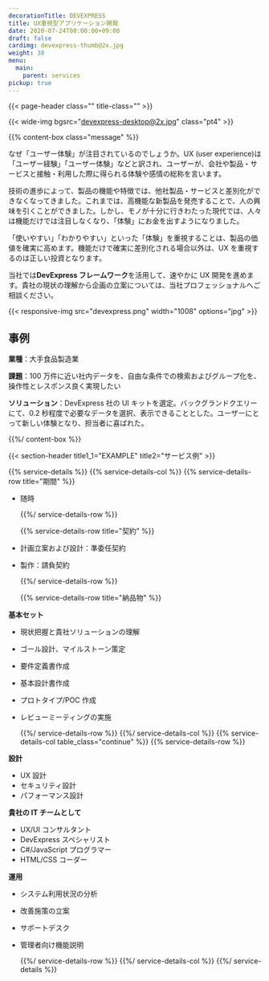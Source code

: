 ```yaml
---
decorationTitle: DEVEXPRESS
title: UX重視型アプリケーション開発
date: 2020-07-24T00:00:00+09:00
draft: false
cardimg: devexpress-thumb@2x.jpg
weight: 38
menu:
  main:
    parent: services
pickup: true
---
```


{{< page-header class="" title-class="" >}}

{{< wide-img bgsrc="devexpress-desktop@2x.jpg" class="pt4" >}}

{{% content-box class="message" %}}

なぜ「ユーザー体験」が注目されているのでしょうか。UX (user experience)は「ユーザー経験」「ユーザー体験」などと訳され、ユーザーが、会社や製品・サービスと接触・利用した際に得られる体験や感情の総称を言います。

技術の進歩によって、製品の機能や特徴では、他社製品・サービスと差別化ができなくなってきました。これまでは、高機能な新製品を発売することで、人の興味を引くことができました。しかし、モノが十分に行きわたった現代では、人々は機能だけでは注目しなくなり、「体験」にお金を出すようになりました。

「使いやすい」「わかりやすい」といった「体験」を重視することは、製品の価値を確実に高めます。機能だけで確実に差別化される場合以外は、UX を重視するのは正しい投資となります。

当社では**DevExpress フレームワーク**を活用して、速やかに UX 開発を進めます。貴社の現状の理解から企画の立案については、当社プロフェッショナルへご相談ください。

{{< responsive-img src="devexpress.png" width="1008" options="jpg" >}}

## 事例

**業種**：大手食品製造業

**課題**：100 万件に近い社内データを、自由な条件での検索およびグループ化を、操作性とレスポンス良く実現したい

**ソリューション**：DevExpress 社の UI キットを選定。バックグランドクエリーにて、0.2 秒程度で必要なデータを選択、表示できることとした。ユーザーにとって新しい体験となり、担当者に喜ばれた。

{{%/ content-box %}}

{{< section-header title1_1="EXAMPLE" title2="サービス例" >}}

{{% service-details %}}
{{% service-details-col %}}
{{% service-details-row title="期間" %}}

- 随時

  {{%/ service-details-row %}}

  {{% service-details-row title="契約" %}}

- 計画立案および設計：準委任契約
- 製作：請負契約

  {{%/ service-details-row %}}

  {{% service-details-row title="納品物" %}}

**基本セット**

- 現状把握と貴社ソリューションの理解
- ゴール設計、マイルストーン策定
- 要件定義書作成
- 基本設計書作成
- プロトタイプ/POC 作成
- レビューミーティングの実施

  {{%/ service-details-row %}}
  {{%/ service-details-col %}}
  {{% service-details-col table_class="continue" %}}
  {{% service-details-row %}}

**設計**

- UX 設計
- セキュリティ設計
- パフォーマンス設計

**貴社の IT チームとして**

- UX/UI コンサルタント
- DevExpress スペシャリスト
- C#/JavaScript プログラマー
- HTML/CSS コーダー

**運用**

- システム利用状況の分析
- 改善施策の立案
- サポートデスク
- 管理者向け機能説明

  {{%/ service-details-row %}}
  {{%/ service-details-col %}}
  {{%/ service-details %}}
